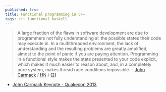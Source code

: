 ```yaml
---
published: true
title: Functional programming in C++
tags: c++ functional haskell
---
```

> A large fraction of the flaws in software development are due to programmers not fully understanding all the possible states their code may execute in. In a multithreaded environment, the lack of understanding and the resulting problems are greatly amplified, almost to the point of panic if you are paying attention. Programming in a functional style makes the state presented to your code explicit, which makes it much easier to reason about, and, in a completely pure system, makes thread race conditions impossible. - [John Carmack](https://gamasutra.com/view/news/169296/Indepth_Functional_programming_in_C.php) / [HN](https://news.ycombinator.com/item?id=3896404) / [(2)](https://news.ycombinator.com/item?id=8609775)

- [John Carmack Keynote - Quakecon 2013](https://www.youtube.com/watch?v=Uooh0Y9fC_M#t=4876)
